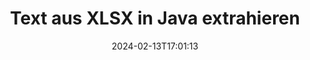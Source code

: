 ---
############################# Static ############################
layout: "auto-gen-parser"
date: 2024-02-13T17:01:13
draft: false
otherformats: otp ott pdf pps ppsx ppt pptx rtf tex vdx vsdm vsdx vssm vssx vstm vstx

############################# Head ############################
head_title: "Text aus XLSX in Java extrahieren"
head_description: "Extrahieren Sie schnell Text aus einer Dokumentdatei in Java."

############################# Header ############################
title: "Text aus XLSX in Java extrahieren"
description: "Extrahieren Sie Text aus XLSX mit ein paar Zeilen Java-Code."
bg_image: "https://cms.admin.containerize.com/templates/aspose/App_Themes/V3/images/bg/header1.png"
bg_overlay: false
button:
    enable: true
    icon: "fas fa-arrow-down"
    label: "Download kostenlose Testversion"
    link: "https://downloads.groupdocs.com/parser/java"

############################# SubMenu ############################
submenu:
    enable: true

    left:
        img_alt: "GroupDocs.Parser for Java"
        image: "https://cms.admin.containerize.com/templates/groupdocs/images/product-logos/90x90-noborder/groupdocs-parser-java.png"
        product: "GroupDocs.Parser"
        platform: "Java"

    middle:
        button:

            # button loop
            - link: "https://apireference.groupdocs.com/parser/java"
              text: "API-Referenz"

            # button loop
            - link: "https://github.com/groupdocs-parser"
              text: "Codebeispiele"

            # button loop
            - link: "https://products.groupdocs.app/parser/family"
              text: "Live-Demos"

            # button loop
            - link: "https://purchase.groupdocs.com/pricing/parser/java"
              text: "Preisgestaltung"

    right:
        link_download: "https://downloads.groupdocs.com/parser"
        link_learn: "https://docs.groupdocs.com/parser/java"
        link_buy: "https://purchase.groupdocs.com"

############################# About ############################
about:
    enable: true
    title: "Wie extrahiere ich einen Text aus der XLSX-API der Datei Java?"
    content: |
        [GroupDocs.Parser for Java](/de/parser/java/) ist eine Text-, Bild- und Metadaten-Extraktor-API, die mehr als 50 gängige Dokumenttypen unterstützt, um die Erstellung von Geschäftsanwendungen mit Funktionen zum Parsen von rohem, strukturiertem und formatiertem Text zu unterstützen. Es unterstützt auch das Parsen von Dokumenten mithilfe vordefinierter Vorlagen und ermöglicht das schnelle und genaue Extrahieren komplexer Daten aus Rechnungen und anderen typischen Dokumenten. Mit GroupDocs.Parser for Java können Sie Text und Metadaten aus passwortgeschützten Dateien aller gängigen Formate extrahieren, einschließlich Word Verarbeitungsdokumenten, Excel Tabellenkalkulationen, PowerPoint Präsentationen, OneNote, PDF Dateien und ZIP Archiven.
        
        Die GroupDocs.Parser API ist die richtige Wahl für Unternehmenslösungen, die eine Funktion zum Extrahieren von Dateitext benötigen. Diese APIs werden auf allen wichtigen Betriebssystemen und Plattformen, einschließlich Java runtime: J2SE 6.0 and above, gut unterstützt.

############################# Steps ############################
steps:
    enable: true
    title_left: "Text aus XLSX in Java extrahieren"
    content_left: |
        [GroupDocs.Parser for Java](/de/parser/java/) erleichtert Java-Entwicklern das Extrahieren eines Textes aus einer XLSX-Datei durch die Implementierung einiger einfacher Schritte.
        
        * Instanziieren Sie das [Parser](https://reference.groupdocs.com/java/parser/com.groupdocs.parser/Parser)-Objekt für das ursprüngliche Dokument.
        * Rufen Sie die Methode [getText](https://reference.groupdocs.com/parser/java/com.groupdocs.parser/parser/#getText--) auf und rufen Sie [TextReader](https://reference.groupdocs.com/java/parser/com.groupdocs.parser.data/TextReader)-Objekt;
        * Überprüfen Sie, ob der Reader nicht *null* ist (Textextraktion wird für das Dokument unterstützt);
        * Lesen Sie einen Text vom Leser.

    title_right: "Erfahren Sie mehr über die Textextraktion"
    content_right: |
        * <a href="https://docs.groupdocs.com/parser/java/extract-text-in-accurate-mode/">So extrahieren Sie Text im Accurate-Modus</a>
        * <a href="https://docs.groupdocs.com/parser/java/extract-text-in-raw-mode/">So extrahieren Sie Text im Raw-Modus</a>
 
    code: |
     {{% parser/additional-styles %}}
     {{< parser/code-parser title="So extrahieren Sie Text aus der Datei XLSX mithilfe des Beispielcodes Java">}}

        ```java    
        // Extrahieren Sie Text aus der Datei XLSX mit der API GroupDocs.Parser
        // Erstellen Sie eine Instanz der Parser-Klasse
        try (Parser parser = new Parser(filePath)) {
            // Extrahieren Sie einen Text in den Reader
            try (TextReader reader = parser.getText()) {
                // Drucken Sie einen Text aus dem Dokument
                // Wenn die Textextraktion nicht unterstützt wird, ist ein Leser null
                System.out.println(reader == null ? "Textextraktion wird nicht unterstützt" : reader.readToEnd());
            }
        }
        ```
     {{< /parser/code-parser >}}

############################# More ############################
more:
    enable: true
    title_left: "System Anforderungen"
    content_left: |
        GroupDocs.Parser for Java APIs werden auf allen wichtigen Plattformen und Betriebssystemen unterstützt. Bevor Sie den folgenden Code ausführen, stellen Sie bitte sicher, dass die folgenden Voraussetzungen auf Ihrem System installiert sind.
        
        * Betriebssysteme: Microsoft Windows, Linux, MacOS
        * Entwicklungsumgebungen: NetBeans, Intellij IDEA, Eclipse, etc.
        * Rahmenwerke
        * Laden Sie die neueste Version von GroupDocs.Parser for Java von [Maven](https://repository.groupdocs.com/webapp/#/artifacts/browse/tree/General/repo/com/groupdocs/groupdocs-parser) herunter.

    title_right: "Warum GroupDocs.Parser for Java verwenden?"
    content_right: |
        * Unterstützung für die Extraktion von Klartext aus allen unterstützten Dokumenten    
        * Parsen von Dokumenten über benutzerdefinierte Vorlagen    
        * Vollständige Unterstützung der strukturierten Textextraktion    
        * Textsuche über Schlüsselwörter sowie reguläre Ausdrücke    
        * Extrahieren Sie formatierten Text, Metadaten, Bilder, Container und Anhänge    
        * Extrahieren Sie das Inhaltsverzeichnis für einige unterstützte Dokumentformate    
        * Analysieren Sie Formulardaten aus PDF-Dokumenten    
        * Extrahieren Sie Hyperlinks aus dem Dokument   

############################# Demos ############################
demos:
    enable: true
    title: "Live-Demos – Extrahieren Sie Text aus XLSX Online"
    content: |
       Extrahieren Sie jetzt Text aus der Datei XLSX, indem Sie die Website [GroupDocs.Parser Live Demos](https://products.groupdocs.app/parser/text/xlsx) besuchen.
       Die Live-Demo bietet folgende Vorteile.
        
############################# About Formats ############################
about_formats:
    enable: true

############################# More Formats ############################
more_formats:
    enable: true
    title: "Extrahieren Sie Text aus anderen Dokumentformaten"
    content: |
        Java API zum Parsen und Extrahieren von Dokumenten für Dateiformate und Bilder. Extrahieren Sie Daten für einige der gängigen Dateiformate, wie unten aufgeführt.

############################# Back to top ###############################
back_to_top:
    enable: true
---